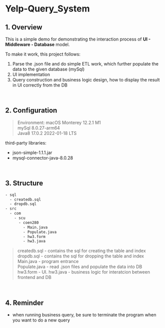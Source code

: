 # Yelp-Query_System

## 1. Overview
This is a simple demo for demonstrating the interaction process of **UI - Middleware - Database** model.

To make it work, this project follows:
1. Parse the .json file and do simple ETL work, which further populate the data to the given database (mySql)
2. UI implementation
3. Query construction and business logic design, how to display the result in UI correctly from the DB


<br>

## 2. Configuration
> Environment: macOS Monterey 12.2.1 M1  
> mySql 8.0.27-arm64  
> Java8 17.0.2 2022-01-18 LTS

  
third-party libraries: 
- json-simple-1.1.1.jar 
- mysql-connector-java-8.0.28

<br>

## 3. Structure
```txt
- sql
  - createdb.sql
  - dropdb.sql
- src
  - com
    - scu
      - coen280
        - Main.java
        - Populate.java
        - hw3.form
        - hw3.java
```

> createdb.sql - contains the sql for creating the table and index  
> dropdb.sql - contains the sql for dropping the table and index   
> Main.java - program entrance  
> Populate.java - read .json files and populate the data into DB  
> hw3.form - UI. 
> hw3.java - business logic for interatcion between frontend and DB

<br>

## 4. Reminder
- when running business query, be sure to terminate the program when you want to do a new query
